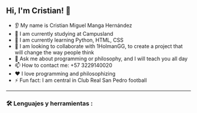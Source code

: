 ## Hi, I'm Cristian! 👋
* 👂 My name is Cristian Miguel Manga Hernández
* 🔭 I am currently studying at Campusland
* 🌱 I am currently learning Python, HTML, CSS
* 🤝 I am looking to collaborate with 1HolmanGG, to create a project that will change the way people think
* 💬 Ask me about programming or philosophy, and I will teach you all day
* 📫 How to contact me: +57 3229140020
* ❤️ I love programming and philosophizing
* ⚡ Fun fact: I am central in Club Real San Pedro football


---
### :hammer_and_wrench: Lenguajes y herramientas :
